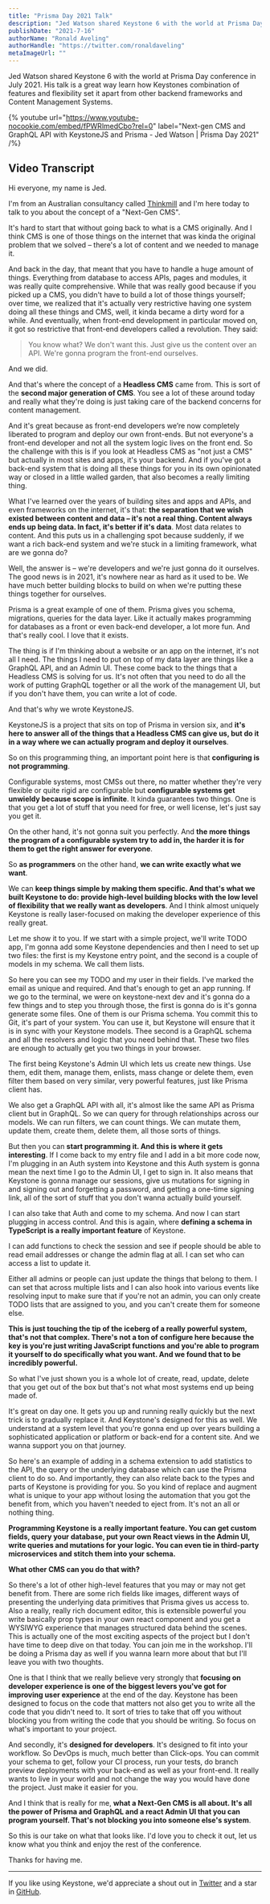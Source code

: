 ```yaml
---
title: "Prisma Day 2021 Talk"
description: "Jed Watson shared Keystone 6 with the world at Prisma Day conference in July 2021. His talk is a great way learn how Keystones combination of features and flexibility set it apart from other backend frameworks and Content Management Systems."
publishDate: "2021-7-16"
authorName: "Ronald Aveling"
authorHandle: "https://twitter.com/ronaldaveling"
metaImageUrl: ""
---
```


Jed Watson shared Keystone 6 with the world at Prisma Day conference in July 2021. His talk is a great way learn how Keystones combination of features and flexibility set it apart from other backend frameworks and Content Management Systems.

{% youtube url="https://www.youtube-nocookie.com/embed/fPWRlmedCbo?rel=0" label="Next-gen CMS and GraphQL API with KeystoneJS and Prisma - Jed Watson | Prisma Day 2021" /%}

## Video Transcript

Hi everyone, my name is Jed.

I'm from an Australian consultancy called [Thinkmill](https://thinkmill.com.au) and I'm here today to talk to you about the concept of a "Next-Gen CMS".

It's hard to start that without going back to what is a CMS originally. And I think CMS is one of those things on the internet that was kinda the original problem that we solved – there's a lot of content and we needed to manage it.

And back in the day, that meant that you have to handle a huge amount of things. Everything from database to access APIs, pages and modules, it was really quite comprehensive. While that was really good because if you picked up a CMS, you didn't have to build a lot of those things yourself; over time, we realized that it's actually very restrictive having one system doing all these things and CMS, well, it kinda became a dirty word for a while. And eventually, when front-end development in particular moved on, it got so restrictive that front-end developers called a revolution. They said:


> You know what? We don't want this. Just give us the content over an API. We're gonna program the front-end ourselves.

And we did.

And that's where the concept of a **Headless CMS** came from. This is sort of the **second major generation of CMS**. You see a lot of these around today and really what they're doing is just taking care of the backend concerns for content management.

And it's great because as front-end developers we’re now completely liberated to program and deploy our own front-ends. But not everyone's a front-end developer and not all the system logic lives on the front end. So the challenge with this is if you look at Headless CMS as "not just a CMS" but actually in most sites and apps, it's your backend. And if you've got a back-end system that is doing all these things for you in its own opinionated way or closed in a little walled garden, that also becomes a really limiting thing.

What I've learned over the years of building sites and apps and APIs, and even frameworks on the internet, it's that: **the separation that we wish existed between content and data – it's not a real thing. Content always ends up being data. In fact, it's better if it's data**. Most data relates to content. And this puts us in a challenging spot because suddenly, if we want a rich back-end system and we're stuck in a limiting framework, what are we gonna do?

Well, the answer is – we're developers and we're just gonna do it ourselves. The good news is in 2021, it's nowhere near as hard as it used to be. We have much better building blocks to build on when we're putting these things together for ourselves.

Prisma is a great example of one of them. Prisma gives you schema, migrations, queries for the data layer. Like it actually makes programming for databases as a front or even back-end developer, a lot more fun. And that's really cool. I love that it exists.

The thing is if I'm thinking about a website or an app on the internet, it's not all I need. The things I need to put on top of my data layer are things like a GraphQL API, and an Admin UI. These come back to the things that a Headless CMS is solving for us. It's not often that you need to do all the work of putting GraphQL together or all the work of the management UI, but if you don't have them, you can write a lot of code.

And that's why we wrote KeystoneJS.

KeystoneJS is a project that sits on top of Prisma in version six, and **it's here to answer all of the things that a Headless CMS can give us, but do it in a way where we can actually program and deploy it ourselves**.

So on this programming thing, an important point here is that **configuring is not programming**.

Configurable systems, most CMSs out there, no matter whether they're very flexible or quite rigid are configurable but **configurable systems get unwieldy because scope is infinite**. It kinda guarantees two things. One is that you get a lot of stuff that you need for free, or well license, let's just say you get it.

On the other hand, it's not gonna suit you perfectly. And **the more things the program of a configurable system try to add in, the harder it is for them to get the right answer for everyone**.

So **as programmers** on the other hand, **we can write exactly what we want**.

We can **keep things simple by making them specific. And that's what we built Keystone to do: provide high-level building blocks with the low level of flexibility that we really want as developers**. And I think almost uniquely Keystone is really laser-focused on making the developer experience of this really great.

Let me show it to you. If we start with a simple project, we'll write TODO app, I'm gonna add some Keystone dependencies and then I need to set up two files: the first is my Keystone entry point, and the second is a couple of models in my schema. We call them lists.

So here you can see my TODO and my user in their fields. I've marked the email as unique and required. And that's enough to get an app running. If we go to the terminal, we were on keystone-next dev and it's gonna do a few things and to step you through those, the first is gonna do is it's gonna generate some files. One of them is our Prisma schema. You commit this to Git, it's part of your system. You can use it, but Keystone will ensure that it is in sync with your Keystone models. Thee second is a GraphQL schema and all the resolvers and logic that you need behind that. These two files are enough to actually get you two things in your browser.

The first being Keystone's Admin UI which lets us create new things. Use them, edit them, manage them, enlists, mass change or delete them, even filter them based on very similar, very powerful features, just like Prisma client has.

We also get a GraphQL API with all, it's almost like the same API as Prisma client but in GraphQL. So we can query for through relationships across our models. We can run filters, we can count things. We can mutate them, update them, create them, delete them, all those sorts of things.

But then you can **start programming it. And this is where it gets interesting**. If I come back to my entry file and I add in a bit more code now, I'm plugging in an Auth system into Keystone and this Auth system is gonna mean the next time I go to the Admin UI, I get to sign in. It also means that Keystone is gonna manage our sessions, give us mutations for signing in and signing out and forgetting a password, and getting a one-time signing link, all of the sort of stuff that you don't wanna actually build yourself.

I can also take that Auth and come to my schema. And now I can start plugging in access control. And this is again, where **defining a schema in TypeScript is a really important feature** of Keystone.

I can add functions to check the session and see if people should be able to read email addresses or change the admin flag at all. I can set who can access a list to update it.

Either all admins or people can just update the things that belong to them. I can set that across multiple lists and I can also hook into various events like resolving input to make sure that if you're not an admin, you can only create TODO lists that are assigned to you, and you can't create them for someone else.

**This is just touching the tip of the iceberg of a really powerful system, that's not that complex. There's not a ton of configure here because the key is you're just writing JavaScript functions and you're able to program it yourself to do specifically what you want. And we found that to be incredibly powerful.**

So what I've just shown you is a whole lot of create, read, update, delete that you get out of the box but that's not what most systems end up being made of.

It's great on day one. It gets you up and running really quickly but the next trick is to gradually replace it. And Keystone's designed for this as well. We understand at a system level that you're gonna end up over years building a sophisticated application or platform or back-end for a content site. And we wanna support you on that journey.

So here's an example of adding in a schema extension to add statistics to the API, the query or the underlying database which can use the Prisma client to do so. And importantly, they can also relate back to the types and parts of Keystone is providing for you. So you kind of replace and augment what is unique to your app without losing the automation that you got the benefit from, which you haven't needed to eject from. It's not an all or nothing thing.

**Programming Keystone is a really important feature. You can get custom fields, query your database, put your own React views in the Admin UI, write queries and mutations for your logic. You can even tie in third-party microservices and stitch them into your schema.**

**What other CMS can you do that with?**

So there's a lot of other high-level features that you may or may not get benefit from. There are some rich fields like images, different ways of presenting the underlying data primitives that Prisma gives us access to. Also a really, really rich document editor, this is extensible powerful you write basically prop types in your own react component and you get a WYSIWYG experience that manages structured data behind the scenes. This is actually one of the most exciting aspects of the project but I don't have time to deep dive on that today. You can join me in the workshop. I'll be doing a Prisma day as well if you wanna learn more about that but I'll leave you with two thoughts.

One is that I think that we really believe very strongly that **focusing on developer experience is one of the biggest levers you've got for improving user experience** at the end of the day. Keystone has been designed to focus on the code that matters not also get you to write all the code that you didn't need to. It sort of tries to take that off you without blocking you from writing the code that you should be writing. So focus on what's important to your project.

And secondly, it's **designed for developers**. It's designed to fit into your workflow. So DevOps is much, much better than Click-ops. You can commit your schema to get, follow your CI process, run your tests, do branch preview deployments with your back-end as well as your front-end. It really wants to live in your world and not change the way you would have done the project. Just make it easier for you.

And I think that is really for me, **what a Next-Gen CMS is all about. It's all the power of Prisma and GraphQL and a react Admin UI that you can program yourself. That's not blocking you into someone else's system**.

So this is our take on what that looks like. I'd love you to check it out, let us know what you think and enjoy the rest of the conference.

Thanks for having me.

---

If you like using Keystone, we'd appreciate a shout out in [Twitter](https://twitter.com/KeystoneJS) and a star in [GitHub](https://github.com/keystonejs/keystone).